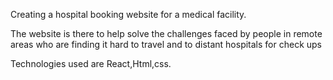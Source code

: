 Creating a hospital booking website for a medical facility.

The website is there to help solve the challenges faced  by people in remote areas who are finding it hard to travel and to distant hospitals for check ups 

Technologies used are React,Html,css.